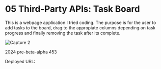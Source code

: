 # 05 Third-Party APIs: Task Board

This is a webpage application I tried coding.
The purpose is for the user to add tasks to the board, drag to the appropiate columns depending on task progress and finally removing the task after its complete.

![Capture 2](https://github.com/WickedDan/Module-5-Third-Party-APIs--Task-Board/assets/172869543/27791211-498a-4537-9ea0-e4ce8890f8e7)


2024 pre-beta-alpha 453


Deployed URL:
